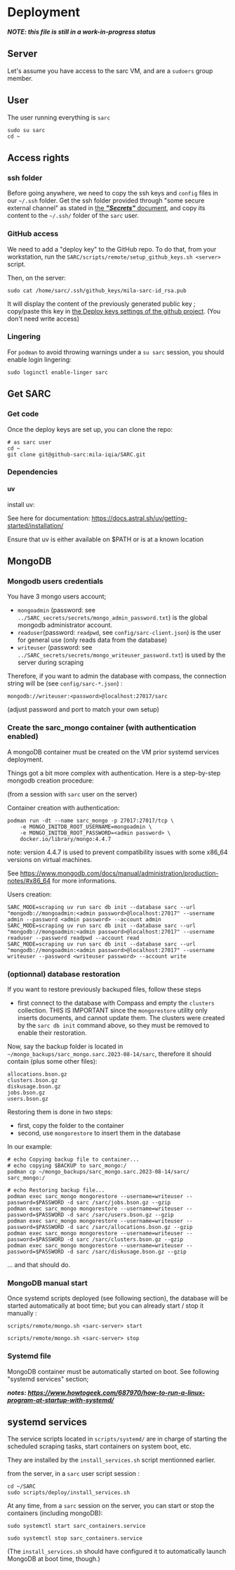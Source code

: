 # Deployment

***NOTE: this file is still in a work-in-progress status***

## Server

Let's assume you have access to the sarc VM, and are a `sudoers` group member.

## User

The user running everything is `sarc`

```
sudo su sarc
cd ~
```

## Access rights

### ssh folder

Before going anywhere, we need to copy the ssh keys and `config` files in our `~/.ssh` folder.
Get the ssh folder provided through "some secure external channel" as stated in [the ***"Secrets"*** document](secrets.md), and copy its content to the `~/.ssh/` folder of the `sarc` user.

### GitHub access

We need to add a "deploy key" to the GitHub repo. To do that, from your workstation, run the `SARC/scripts/remote/setup_github_keys.sh <server>` script.

Then, on the server:
```
sudo cat /home/sarc/.ssh/github_keys/mila-sarc-id_rsa.pub
```

It will display the content of the previously generated public key ; copy/paste this key in [the Deploy keys settings of the github project](https://github.com/mila-iqia/SARC/settings/keys).
(You don't need write access)

### Lingering

For `podman` to avoid throwing warnings under a `su sarc` session, you should enable login lingering:

`sudo loginctl enable-linger sarc`

## Get SARC

### Get code

Once the deploy keys are set up, you can clone the repo:

```
# as sarc user
cd ~
git clone git@github-sarc:mila-iqia/SARC.git
```

### Dependencies
#### uv

install uv:

See here for documentation: https://docs.astral.sh/uv/getting-started/installation/

Ensure that uv is either available on $PATH or is at a known location


## MongoDB

### Mongodb users credentials

You have 3 mongo users account; 

- `mongoadmin` (password: see `../SARC_secrets/secrets/mongo_admin_password.txt`) is the global mongodb administrator account.
- `readuser`(password: `readpwd`, see `config/sarc-client.json`) is the user for general use (only reads data from the database)
- `writeuser` (password: see `../SARC_secrets/secrets/mongo_writeuser_password.txt`) is used by the server during scraping

Therefore, if you want to admin the database with compass, the connection string will be (see `config/sarc-*.json`) :
```
mongodb://writeuser:<password>@localhost:27017/sarc
```
(adjust password and port to match your own setup)

### Create the sarc_mongo container (with authentication enabled)

A mongoDB container must be created on the VM prior systemd services deployment.

Things got a bit more complex with authentication. Here is a step-by-step mongodb creation procedure:

(from a session with `sarc` user on the server)

Container creation with authentication:
```
podman run -dt --name sarc_mongo -p 27017:27017/tcp \
    -e MONGO_INITDB_ROOT_USERNAME=mongoadmin \
    -e MONGO_INITDB_ROOT_PASSWORD=<admin password> \
    docker.io/library/mongo:4.4.7
```

note: version 4.4.7 is used to prevent compatibility issues with some x86_64 versions on virtual machines.

See https://www.mongodb.com/docs/manual/administration/production-notes/#x86_64 for more informations.

Users creation:

```
SARC_MODE=scraping uv run sarc db init --database sarc --url "mongodb://mongoadmin:<admin password>@localhost:27017" --username admin --password <admin password> --account admin
SARC_MODE=scraping uv run sarc db init --database sarc --url "mongodb://mongoadmin:<admin password>@localhost:27017" --username readuser --password readpwd --account read
SARC_MODE=scraping uv run sarc db init --database sarc --url "mongodb://mongoadmin:<admin password>@localhost:27017" --username writeuser --password <writeuser password> --account write
```

### (optionnal) database restoration

If you want to restore previously backuped files, follow these steps

- first connect to the database with Compass and empty the `clusters` collection. THIS IS IMPORTANT since the `mongorestore` utility only inserts documents, and cannot update them. The clusters were created by the `sarc db init` command above, so they must be removed to enable their restoration.

Now, say the backup folder is located in `~/mongo_backups/sarc_mongo.sarc.2023-08-14/sarc`, therefore it should contain (plus some other files):

```
allocations.bson.gz
clusters.bson.gz
diskusage.bson.gz
jobs.bson.gz
users.bson.gz
```

Restoring them is done in two steps:

- first, copy the folder to the container
- second, use `mongorestore` to insert them in the database

In our example:

```
# echo Copying backup file to container...
# echo copying $BACKUP to sarc_mongo:/
podman cp ~/mongo_backups/sarc_mongo.sarc.2023-08-14/sarc/ sarc_mongo:/

# echo Restoring backup file...
podman exec sarc_mongo mongorestore --username=writeuser --password=$PASSWORD -d sarc /sarc/jobs.bson.gz --gzip
podman exec sarc_mongo mongorestore --username=writeuser --password=$PASSWORD -d sarc /sarc/users.bson.gz --gzip
podman exec sarc_mongo mongorestore --username=writeuser --password=$PASSWORD -d sarc /sarc/allocations.bson.gz --gzip
podman exec sarc_mongo mongorestore --username=writeuser --password=$PASSWORD -d sarc /sarc/clusters.bson.gz --gzip
podman exec sarc_mongo mongorestore --username=writeuser --password=$PASSWORD -d sarc /sarc/diskusage.bson.gz --gzip
```

... and that should do. 

### MongoDB manual start

Once systemd scripts deployed (see following section), the database will be started automatically at boot time; but you can already start / stop it manually :

```
scripts/remote/mongo.sh <sarc-server> start 
```

```
scripts/remote/mongo.sh <sarc-server> stop 
```

### Systemd file

MongoDB container must be automatically started on boot.
See following "systemd services" section;

***notes: https://www.howtogeek.com/687970/how-to-run-a-linux-program-at-startup-with-systemd/***

## systemd services

The service scripts located in `scripts/systemd/` are in charge of starting the scheduled scraping tasks, start containers on system boot, etc.

They are installed by the `install_services.sh` script mentionned earlier.

from the server, in a `sarc` user script session :

```
cd ~/SARC
sudo scripts/deploy/install_services.sh
```

At any time, from a `sarc` session on the server, you can start or stop the containers (including mongoDB):

```
sudo systemctl start sarc_containers.service
```

```
sudo systemctl stop sarc_containers.service
```
(The `install_services.sh` should have configured it to automatically launch MongoDB at boot time, though.)

